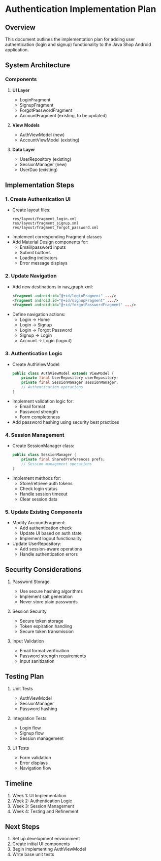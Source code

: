 # Authentication Implementation Plan

## Overview
This document outlines the implementation plan for adding user authentication (login and signup) functionality to the Java Shop Android application.

## System Architecture

### Components
1. **UI Layer**
   - LoginFragment
   - SignupFragment
   - ForgotPasswordFragment
   - AccountFragment (existing, to be updated)

2. **View Models**
   - AuthViewModel (new)
   - AccountViewModel (existing)

3. **Data Layer**
   - UserRepository (existing)
   - SessionManager (new)
   - UserDao (existing)

## Implementation Steps

### 1. Create Authentication UI
- Create layout files:
  ```
  res/layout/fragment_login.xml
  res/layout/fragment_signup.xml
  res/layout/fragment_forgot_password.xml
  ```
- Implement corresponding Fragment classes
- Add Material Design components for:
  - Email/password inputs
  - Submit buttons
  - Loading indicators
  - Error message displays

### 2. Update Navigation
- Add new destinations in nav_graph.xml:
  ```xml
  <fragment android:id="@+id/loginFragment" .../>
  <fragment android:id="@+id/signupFragment" .../>
  <fragment android:id="@+id/forgotPasswordFragment" .../>
  ```
- Define navigation actions:
  - Login → Home
  - Login → Signup
  - Login → Forgot Password
  - Signup → Login
  - Account → Login (logout)

### 3. Authentication Logic
- Create AuthViewModel:
  ```java
  public class AuthViewModel extends ViewModel {
      private final UserRepository userRepository;
      private final SessionManager sessionManager;
      // Authentication operations
  }
  ```
- Implement validation logic for:
  - Email format
  - Password strength
  - Form completeness
- Add password hashing using security best practices

### 4. Session Management
- Create SessionManager class:
  ```java
  public class SessionManager {
      private final SharedPreferences prefs;
      // Session management operations
  }
  ```
- Implement methods for:
  - Store/retrieve auth tokens
  - Check login status
  - Handle session timeout
  - Clear session data

### 5. Update Existing Components
- Modify AccountFragment:
  - Add authentication check
  - Update UI based on auth state
  - Implement logout functionality
- Update UserRepository:
  - Add session-aware operations
  - Handle authentication errors

## Security Considerations
1. Password Storage
   - Use secure hashing algorithms
   - Implement salt generation
   - Never store plain passwords

2. Session Security
   - Secure token storage
   - Token expiration handling
   - Secure token transmission

3. Input Validation
   - Email format verification
   - Password strength requirements
   - Input sanitization

## Testing Plan
1. Unit Tests
   - AuthViewModel
   - SessionManager
   - Password hashing

2. Integration Tests
   - Login flow
   - Signup flow
   - Session management

3. UI Tests
   - Form validation
   - Error displays
   - Navigation flow

## Timeline
1. Week 1: UI Implementation
2. Week 2: Authentication Logic
3. Week 3: Session Management
4. Week 4: Testing and Refinement

## Next Steps
1. Set up development environment
2. Create initial UI components
3. Begin implementing AuthViewModel
4. Write base unit tests